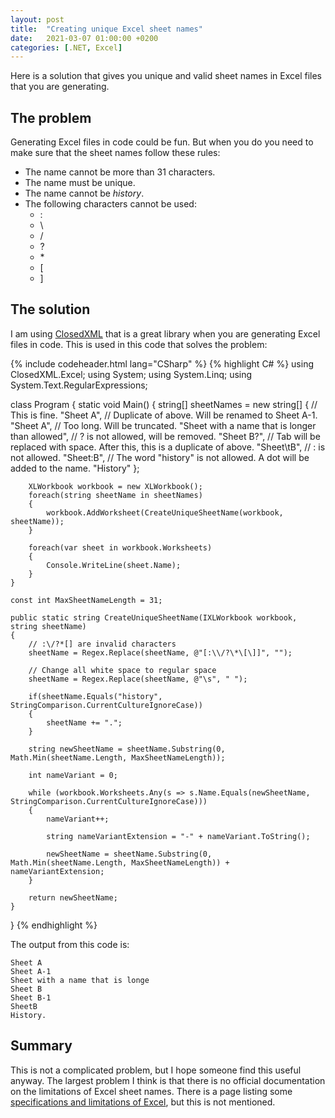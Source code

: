```yaml
---
layout: post
title:  "Creating unique Excel sheet names"
date:   2021-03-07 01:00:00 +0200
categories: [.NET, Excel] 
---
```


Here is a solution that gives you unique and valid sheet names in Excel files
that you are generating.

## The problem

Generating Excel files in code could be fun. But when you do you need to make
sure that the sheet names follow these rules:

* The name cannot be more than 31 characters.
* The name must be unique.
* The name cannot be *history*.
* The following characters cannot be used:
  * :
  * \
  * /
  * ?
  * \*
  * [
  * ]

## The solution

I am using [ClosedXML](https://github.com/closedxml/closedxml) that is a great
library when you are generating Excel files in code. This is used in this code
that solves the problem:

{% include codeheader.html lang="CSharp" %}
{% highlight C# %}
using ClosedXML.Excel;
using System;
using System.Linq;
using System.Text.RegularExpressions;

class Program
{
    static void Main()
    {
        string[] sheetNames = new string[]
            {
                // This is fine.
                "Sheet A",
                // Duplicate of above. Will be renamed to Sheet A-1.
                "Sheet A",
                // Too long. Will be truncated.
                "Sheet with a name that is longer than allowed",
                // ? is not allowed, will be removed.
                "Sheet B?",
                // Tab will be replaced with space. After this, this is a duplicate of above.
                "Sheet\tB",
                // : is not allowed.
                "Sheet:B",
                // The word "history" is not allowed. A dot will be added to the name.
                "History"
            };

        XLWorkbook workbook = new XLWorkbook();
        foreach(string sheetName in sheetNames)
        {
            workbook.AddWorksheet(CreateUniqueSheetName(workbook, sheetName));
        }

        foreach(var sheet in workbook.Worksheets)
        {
            Console.WriteLine(sheet.Name);
        }
    }

    const int MaxSheetNameLength = 31;

    public static string CreateUniqueSheetName(IXLWorkbook workbook, string sheetName)
    {
        // :\/?*[] are invalid characters
        sheetName = Regex.Replace(sheetName, @"[:\\/?\*\[\]]", "");
            
        // Change all white space to regular space
        sheetName = Regex.Replace(sheetName, @"\s", " ");

        if(sheetName.Equals("history", StringComparison.CurrentCultureIgnoreCase))
        {
            sheetName += ".";
        }

        string newSheetName = sheetName.Substring(0, Math.Min(sheetName.Length, MaxSheetNameLength));

        int nameVariant = 0;

        while (workbook.Worksheets.Any(s => s.Name.Equals(newSheetName, StringComparison.CurrentCultureIgnoreCase)))
        {
            nameVariant++;

            string nameVariantExtension = "-" + nameVariant.ToString();

            newSheetName = sheetName.Substring(0, Math.Min(sheetName.Length, MaxSheetNameLength)) + nameVariantExtension;
        }

        return newSheetName;
    }
}
{% endhighlight %}

The output from this code is:

    Sheet A
    Sheet A-1
    Sheet with a name that is longe
    Sheet B
    Sheet B-1
    SheetB
    History.

## Summary

This is not a complicated problem, but I hope someone find this useful anyway.
The largest problem I think is that there is no official documentation on the
limitations of Excel sheet names. There is a page listing some [specifications
and limitations of
Excel](https://support.microsoft.com/en-us/office/excel-specifications-and-limits-1672b34d-7043-467e-8e27-269d656771c3),
but this is not mentioned.
